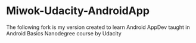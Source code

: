 # Miwok-Udacity-AndroidApp
The following fork is my version created to learn Android AppDev taught in Android Basics Nanodegree course by Udacity
